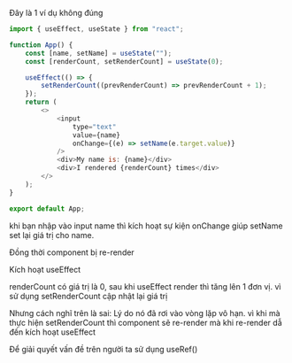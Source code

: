 Đây là 1 ví dụ không đúng

```js
import { useEffect, useState } from "react";

function App() {
    const [name, setName] = useState("");
    const [renderCount, setRenderCount] = useState(0);

    useEffect(() => {
        setRenderCount((prevRenderCount) => prevRenderCount + 1);
    });
    return (
        <>
            <input
                type="text"
                value={name}
                onChange={(e) => setName(e.target.value)}
            />
            <div>My name is: {name}</div>
            <div>I rendered {renderCount} times</div>
        </>
    );
}

export default App;
```

khi bạn nhập vào input name thì kích hoạt sự kiện onChange giúp setName set lại giá trị cho name.

Đồng thời component bị re-render

Kích hoạt useEffect

renderCount có giá trị là 0, sau khi useEffect render thì tăng lên 1 đơn vị. vì sử dụng setRenderCount cập nhật lại giá trị

Nhưng cách nghĩ trên là sai: Lý do nó đã rơi vào vòng lặp vô hạn. vì khi mà thực hiện setRenderCount thì component sẽ re-render mà khi re-render dẫ đến kích hoạt useEffect

Để giải quyết vấn đề trên người ta sử dụng useRef()

